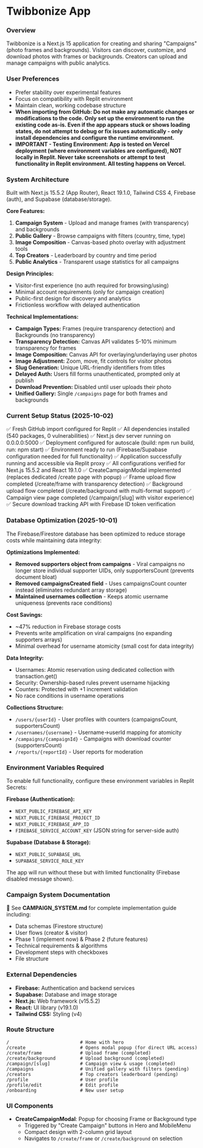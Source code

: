 # Twibbonize App

### Overview
Twibbonize is a Next.js 15 application for creating and sharing "Campaigns" (photo frames and backgrounds). Visitors can discover, customize, and download photos with frames or backgrounds. Creators can upload and manage campaigns with public analytics.

### User Preferences
- Prefer stability over experimental features
- Focus on compatibility with Replit environment
- Maintain clean, working codebase structure
- **When importing from GitHub: Do not make any automatic changes or modifications to the code. Only set up the environment to run the existing code as-is. Even if the app appears stuck or shows loading states, do not attempt to debug or fix issues automatically - only install dependencies and configure the runtime environment.**
- **IMPORTANT - Testing Environment: App is tested on Vercel deployment (where environment variables are configured), NOT locally in Replit. Never take screenshots or attempt to test functionality in Replit environment. All testing happens on Vercel.**

### System Architecture
Built with Next.js 15.5.2 (App Router), React 19.1.0, Tailwind CSS 4, Firebase (auth), and Supabase (database/storage).

**Core Features:**
1. **Campaign System** - Upload and manage frames (with transparency) and backgrounds
2. **Public Gallery** - Browse campaigns with filters (country, time, type)
3. **Image Composition** - Canvas-based photo overlay with adjustment tools
4. **Top Creators** - Leaderboard by country and time period
5. **Public Analytics** - Transparent usage statistics for all campaigns

**Design Principles:**
- Visitor-first experience (no auth required for browsing/using)
- Minimal account requirements (only for campaign creation)
- Public-first design for discovery and analytics
- Frictionless workflow with delayed authentication

**Technical Implementations:**
- **Campaign Types:** Frames (require transparency detection) and Backgrounds (no transparency)
- **Transparency Detection:** Canvas API validates 5-10% minimum transparency for frames
- **Image Composition:** Canvas API for overlaying/underlaying user photos
- **Image Adjustment:** Zoom, move, fit controls for visitor photos
- **Slug Generation:** Unique URL-friendly identifiers from titles
- **Delayed Auth:** Users fill forms unauthenticated, prompted only at publish
- **Download Prevention:** Disabled until user uploads their photo
- **Unified Gallery:** Single `/campaigns` page for both frames and backgrounds

### Current Setup Status (2025-10-02)
✅ Fresh GitHub import configured for Replit
✅ All dependencies installed (540 packages, 0 vulnerabilities)
✅ Next.js dev server running on 0.0.0.0:5000
✅ Deployment configured for autoscale (build: npm run build, run: npm start)
✅ Environment ready to run (Firebase/Supabase configuration needed for full functionality)
✅ Application successfully running and accessible via Replit proxy
✅ All configurations verified for Next.js 15.5.2 and React 19.1.0
✅ CreateCampaignModal implemented (replaces dedicated /create page with popup)
✅ Frame upload flow completed (/create/frame with transparency detection)
✅ Background upload flow completed (/create/background with multi-format support)
✅ Campaign view page completed (/campaign/[slug] with visitor experience)
✅ Secure download tracking API with Firebase ID token verification

### Database Optimization (2025-10-01)
The Firebase/Firestore database has been optimized to reduce storage costs while maintaining data integrity:

**Optimizations Implemented:**
- **Removed supporters object from campaigns** - Viral campaigns no longer store individual supporter UIDs, only supportersCount (prevents document bloat)
- **Removed campaignsCreated field** - Uses campaignsCount counter instead (eliminates redundant array storage)
- **Maintained usernames collection** - Keeps atomic username uniqueness (prevents race conditions)

**Cost Savings:**
- ~47% reduction in Firebase storage costs
- Prevents write amplification on viral campaigns (no expanding supporters arrays)
- Minimal overhead for username atomicity (small cost for data integrity)

**Data Integrity:**
- Usernames: Atomic reservation using dedicated collection with transaction.get()
- Security: Ownership-based rules prevent username hijacking
- Counters: Protected with +1 increment validation
- No race conditions in username operations

**Collections Structure:**
- `/users/{userId}` - User profiles with counters (campaignsCount, supportersCount)
- `/usernames/{username}` - Username→userId mapping for atomicity
- `/campaigns/{campaignId}` - Campaigns with download counter (supportersCount)
- `/reports/{reportId}` - User reports for moderation

### Environment Variables Required
To enable full functionality, configure these environment variables in Replit Secrets:

**Firebase (Authentication):**
- `NEXT_PUBLIC_FIREBASE_API_KEY`
- `NEXT_PUBLIC_FIREBASE_PROJECT_ID`
- `NEXT_PUBLIC_FIREBASE_APP_ID`
- `FIREBASE_SERVICE_ACCOUNT_KEY` (JSON string for server-side auth)

**Supabase (Database & Storage):**
- `NEXT_PUBLIC_SUPABASE_URL`
- `SUPABASE_SERVICE_ROLE_KEY`

The app will run without these but with limited functionality (Firebase disabled message shown).

### Campaign System Documentation
📄 See **CAMPAIGN_SYSTEM.md** for complete implementation guide including:
- Data schemas (Firestore structure)
- User flows (creator & visitor)
- Phase 1 (implement now) & Phase 2 (future features)
- Technical requirements & algorithms
- Development steps with checkboxes
- File structure

### External Dependencies
- **Firebase:** Authentication and backend services
- **Supabase:** Database and image storage
- **Next.js:** Web framework (v15.5.2)
- **React:** UI library (v19.1.0)
- **Tailwind CSS:** Styling (v4)

### Route Structure
```
/                          # Home with hero
/create                    # Opens modal popup (for direct URL access)
/create/frame              # Upload frame (completed)
/create/background         # Upload background (completed)
/campaign/[slug]           # Campaign view & usage (completed)
/campaigns                 # Unified gallery with filters (pending)
/creators                  # Top creators leaderboard (pending)
/profile                   # User profile
/profile/edit              # Edit profile
/onboarding                # New user setup
```

### UI Components
- **CreateCampaignModal**: Popup for choosing Frame or Background type
  - Triggered by "Create Campaign" buttons in Hero and MobileMenu
  - Compact design with 2-column grid layout
  - Navigates to `/create/frame` or `/create/background` on selection
